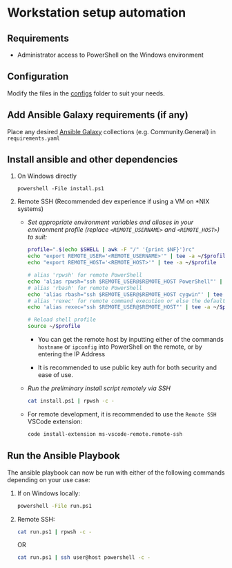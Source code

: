 # Workstation setup automation

## Requirements

- Administrator access to PowerShell on the Windows environment
    
## Configuration

Modify the files in the [configs](./configs/) folder to suit your needs.

## Add Ansible Galaxy requirements (if any)

Place any desired [Ansible Galaxy](https://galaxy.ansible.com/) collections (e.g. Community.General) in `requirements.yaml`

## Install ansible and other dependencies

1. On Windows directly
    ```
    powershell -File install.ps1
    ```

1. Remote SSH (Recommended dev experience if using a VM on *NIX systems)

    * *Set appropriate environment variables and aliases in your environment profile (replace `<REMOTE_USERNAME>` and `<REMOTE_HOST>`) to suit:*
        ```bash
        profile=".$(echo $SHELL | awk -F "/" '{print $NF}')rc"
        echo "export REMOTE_USER='<REMOTE_USERNAME>'" | tee -a ~/$profile
        echo "export REMOTE_HOST='<REMOTE_HOST>'" | tee -a ~/$profile

        # alias 'rpwsh' for remote PowerShell
        echo 'alias rpwsh="ssh $REMOTE_USER@$REMOTE_HOST PowerShell"' | tee -a ~/$profile
        # alias 'rbash' for remote PowerShell
        echo 'alias rbash="ssh $REMOTE_USER@$REMOTE_HOST cygwin"' | tee -a ~/$profile
        # alias 'rexec' for remote command execution or else the default shell if no command specified
        echo 'alias rexec="ssh $REMOTE_USER@$REMOTE_HOST"' | tee -a ~/$profile

        # Reload shell profile
        source ~/$profile
        ```

        * You can get the remote host by inputting either of the commands `hostname` or `ipconfig` into PowerShell on the remote, or by entering the IP Address
        
        * It is recommended to use public key auth for both security and ease of use.
    
    * *Run the preliminary install script remotely via SSH*
        ```bash
        cat install.ps1 | rpwsh -c -
        ```

    * For remote development, it is recommended to use the `Remote SSH` VSCode extension:
        ```bash
        code install-extension ms-vscode-remote.remote-ssh
        ```

## Run the Ansible Playbook
The ansible playbook can now be run with either of the following commands depending on your use case:
    
1. If on Windows locally:
    ```bash
    powershell -File run.ps1
    ```

1. Remote SSH:
    ```bash
    cat run.ps1 | rpwsh -c -
    ```
    OR
    ```bash
    cat run.ps1 | ssh user@host powershell -c -
    ```